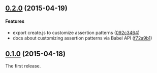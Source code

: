 ## [0.2.0](https://github.com/twada/babel-plugin-espower/releases/tag/v0.2.0) (2015-04-19)


#### Features

* export create.js to customize assertion patterns ([092c3464](https://github.com/twada/babel-plugin-espower/commit/092c3464ae37ab27a91cd01e3dd8fa2062a08dfe))
* docs about customizing assertion patterns via Babel API ([f72a9b1](https://github.com/twada/babel-plugin-espower/commit/f72a9b19b68d3d12287ba8b33878c7ff63049175))


## [0.1.0](https://github.com/twada/babel-plugin-espower/releases/tag/v0.1.0) (2015-04-18)


The first release.
